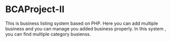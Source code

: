 # BCAProject-II
This is business listing system based on PHP. 
Here you can add multiple business and you can manage you added business properly. 
In this system , you can find multiple category busienss.

